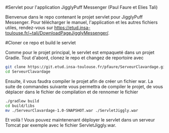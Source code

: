#Servlet pour l'application JigglyPuff Messenger (Paul Faure et Elies Tali)

Bienvenue dans le repo contenant le projet servlet pour JigglyPuff Messenger. Pour télécharger le manuel, l'application et les autres fichiers utiles, rendez-vous sur https://etud.insa-toulouse.fr/~tali/DownloadPageJigglyMessenger/.
    

#Cloner ce repo et build le servlet

Comme pour le projet principal, le servlet est empaqueté dans un projet Gradle. Tout d'abord, clonez le repo et changez de reportoire avec

```bash
git clone https://git.etud.insa-toulouse.fr/pfaure/ServeurClavardage.git
cd ServeurClavardage
```

Ensuite, il vous faudra compiler le projet afin de créer un fichier war. La suite de commandes suivante vous permettra de compiler le projet, de vous déplacer dans le fichier de compilation et de rennomer le fichier

```bash
./gradlew build
cd build/libs
mv ./ServeurClavardage-1.0-SNAPSHOT.war ./ServletJiggly.war
```

Et voilà ! Vous pouvez maintenenant déployer le servlet dans un serveur Tomcat par exemple avec le fichier ServletJiggly.war.